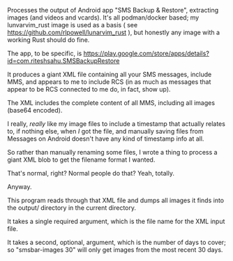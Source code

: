 Processes the output of Android app "SMS Backup & Restore", extracting images
(and videos and vcards).  It's all podman/docker based; my lunvarvim_rust image
is used as a basis ( see https://github.com/rlpowell/lunarvim_rust ), but
honestly any image with a working Rust should do fine.

The app, to be specific, is https://play.google.com/store/apps/details?id=com.riteshsahu.SMSBackupRestore

It produces a giant XML file containing all your SMS messages, include MMS, and
appears to me to include RCS (in as much as messages that appear to be RCS
connected to me do, in fact, show up).

The XML includes the complete content of all MMS, including all images (base64 encoded).

I really, *really* like my image files to include a timestamp that actually
relates to, if nothing else, when *I* got the file, and manually saving files
from Messages on Android doesn't have any kind of timestamp info at all.

So rather than manually renaming some files, I wrote a thing to process a giant
XML blob to get the filename format I wanted.

That's normal, right?  Normal people do that?  Yeah, totally.

Anyway.

This program reads through that XML file and dumps all images it finds into the
output/ directory in the current directory.

It takes a single required argument, which is the file name for the XML input file.

It takes a second, optional, argument, which is the number of days to cover; so
"smsbar-images 30" will only get images from the most recent 30 days.
